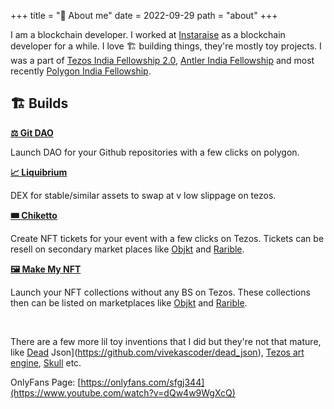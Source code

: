 +++
title = "🌈 About me"
date = 2022-09-29
path = "about"
+++

I am a blockchain developer. I worked at [Instaraise](https://instaraise.io) as a blockchain developer for a while. I love 🏗 building things, they're mostly toy projects. I was a part of [Tezos India Fellowship 2.0](https://tif2.devfolio.co/), [Antler India Fellowship](https://www.antler.co/india-fellowship) and most recently [Polygon India Fellowship](https://polygon.technology/polygon-fellowship/).

## 🏗 Builds

**[⚖️ Git DAO](https://gitdao.app)**

Launch DAO for your Github repositories with a few clicks on polygon.

**[📈 Liquibrium](http://testnet.liquibrium.finance/)**

DEX for stable/similar assets to swap at v low slippage on tezos.

**[🎟 Chiketto](https://chiketto.vercel.app/)**

Create NFT tickets for your event with a few clicks on Tezos. Tickets can be resell on secondary market places like [Objkt](https://objkt.com/) and [Rarible](https://rarible.com/).

**[🖼 Make My NFT](https://makemynft.vivek.biz/)**

Launch your NFT collections without any BS on Tezos. These collections then can be listed on marketplaces like [Objkt](https://objkt.com/) and [Rarible](https://rarible.com/).

<br />

There are a few more lil toy inventions that I did but they're not that mature, like [Dead](https://github.com/vivekascoder/dead_json) Json](https://github.com/vivekascoder/dead_json), [Tezos art engine](https://github.com/vivekascoder/tezos_art_engine), [Skull](https://github.com/vivekascoder/skull) etc.

OnlyFans Page: [https://onlyfans.com/sfgj344](https://www.youtube.com/watch?v=dQw4w9WgXcQ)
